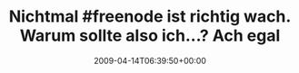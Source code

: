 ---
retweeted: false
source: <a href="http://twitter.com" rel="nofollow">Twitter Web Client</a>
entities:
  hashtags:
  - text: freenode
    indices:
    - '9'
    - '18'
  symbols: []
  user_mentions: []
  urls: []
display_text_range:
- '0'
- '72'
favorite_count: '0'
id_str: '1515066081'
truncated: false
retweet_count: '0'
id: '1515066081'
created_at: Tue Apr 14 06:39:50 +0000 2009
favorited: false
full_text: 'Nichtmal #freenode ist richtig wach. Warum sollte also ich...? Ach egal.'
lang: de
tags:
- freenode
- pesos/twitter
date: '2009-04-14T06:39:50+00:00'
src: https://twitter.com/bascht/status/1515066081
original_url: https://twitter.com/bascht/status/1515066081
type: twitter_tweet
text: 'Nichtmal #freenode ist richtig wach. Warum sollte also ich...? Ach egal.'
title: 'Nichtmal #freenode ist richtig wach. Warum sollte also ich...? Ach egal'

---
